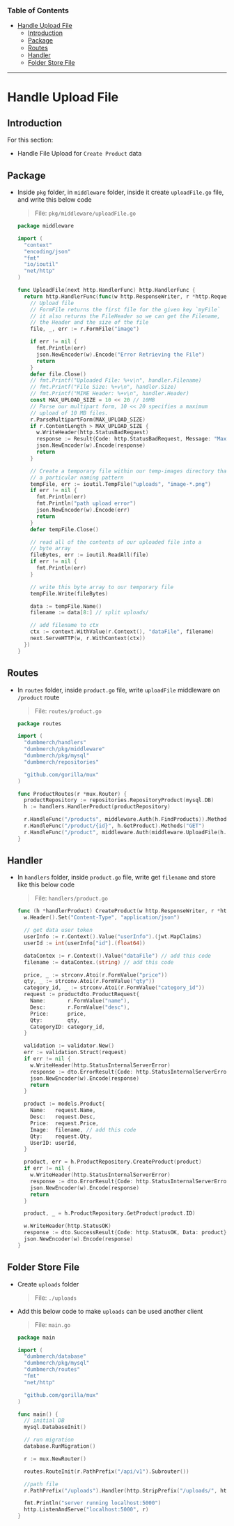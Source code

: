 ### Table of Contents

- [Handle Upload File](#handle-upload-file)
  - [Introduction](#introduction)
  - [Package](#Package)
  - [Routes](#routes)
  - [Handler](#Handler)
  - [Folder Store File](#folder-store-file)

---

# Handle Upload File

## Introduction

For this section:

- Handle File Upload for `Create Product` data

## Package

- Inside `pkg` folder, in `middleware` folder, inside it create `uploadFile.go` file, and write this below code

  > File: `pkg/middleware/uploadFile.go`

  ```go
  package middleware

  import (
    "context"
    "encoding/json"
    "fmt"
    "io/ioutil"
    "net/http"
  )

  func UploadFile(next http.HandlerFunc) http.HandlerFunc {
    return http.HandlerFunc(func(w http.ResponseWriter, r *http.Request) {
      // Upload file
      // FormFile returns the first file for the given key `myFile`
      // it also returns the FileHeader so we can get the Filename,
      // the Header and the size of the file
      file, _, err := r.FormFile("image")

      if err != nil {
        fmt.Println(err)
        json.NewEncoder(w).Encode("Error Retrieving the File")
        return
      }
      defer file.Close()
      // fmt.Printf("Uploaded File: %+v\n", handler.Filename)
      // fmt.Printf("File Size: %+v\n", handler.Size)
      // fmt.Printf("MIME Header: %+v\n", handler.Header)
      const MAX_UPLOAD_SIZE = 10 << 20 // 10MB
      // Parse our multipart form, 10 << 20 specifies a maximum
      // upload of 10 MB files.
      r.ParseMultipartForm(MAX_UPLOAD_SIZE)
      if r.ContentLength > MAX_UPLOAD_SIZE {
        w.WriteHeader(http.StatusBadRequest)
        response := Result{Code: http.StatusBadRequest, Message: "Max size in 1mb"}
        json.NewEncoder(w).Encode(response)
        return
      }

      // Create a temporary file within our temp-images directory that follows
      // a particular naming pattern
      tempFile, err := ioutil.TempFile("uploads", "image-*.png")
      if err != nil {
        fmt.Println(err)
        fmt.Println("path upload error")
        json.NewEncoder(w).Encode(err)
        return
      }
      defer tempFile.Close()

      // read all of the contents of our uploaded file into a
      // byte array
      fileBytes, err := ioutil.ReadAll(file)
      if err != nil {
        fmt.Println(err)
      }

      // write this byte array to our temporary file
      tempFile.Write(fileBytes)

      data := tempFile.Name()
      filename := data[8:] // split uploads/

      // add filename to ctx
      ctx := context.WithValue(r.Context(), "dataFile", filename)
      next.ServeHTTP(w, r.WithContext(ctx))
    })
  }
  ```

## Routes

- In `routes` folder, inside `product.go` file, write `uploadFile` middleware on `/product` route

  > File: `routes/product.go`

  ```go
  package routes

  import (
    "dumbmerch/handlers"
    "dumbmerch/pkg/middleware"
    "dumbmerch/pkg/mysql"
    "dumbmerch/repositories"

    "github.com/gorilla/mux"
  )

  func ProductRoutes(r *mux.Router) {
    productRepository := repositories.RepositoryProduct(mysql.DB)
    h := handlers.HandlerProduct(productRepository)

    r.HandleFunc("/products", middleware.Auth(h.FindProducts)).Methods("GET")
    r.HandleFunc("/product/{id}", h.GetProduct).Methods("GET")
    r.HandleFunc("/product", middleware.Auth(middleware.UploadFile(h.CreateProduct))).Methods("POST") // add this code
  }
  ```

## Handler

- In `handlers` folder, inside `product.go` file, write get `filename` and store like this below code

  > File: `handlers/product.go`

  ```go
  func (h *handlerProduct) CreateProduct(w http.ResponseWriter, r *http.Request) {
    w.Header().Set("Content-Type", "application/json")

    // get data user token
    userInfo := r.Context().Value("userInfo").(jwt.MapClaims)
    userId := int(userInfo["id"].(float64))

    dataContex := r.Context().Value("dataFile") // add this code
    filename := dataContex.(string) // add this code

    price, _ := strconv.Atoi(r.FormValue("price"))
    qty, _ := strconv.Atoi(r.FormValue("qty"))
    category_id, _ := strconv.Atoi(r.FormValue("category_id"))
    request := productdto.ProductRequest{
      Name:       r.FormValue("name"),
      Desc:       r.FormValue("desc"),
      Price:      price,
      Qty:        qty,
      CategoryID: category_id,
    }

    validation := validator.New()
    err := validation.Struct(request)
    if err != nil {
      w.WriteHeader(http.StatusInternalServerError)
      response := dto.ErrorResult{Code: http.StatusInternalServerError, Message: err.Error()}
      json.NewEncoder(w).Encode(response)
      return
    }

    product := models.Product{
      Name:   request.Name,
      Desc:   request.Desc,
      Price:  request.Price,
      Image:  filename, // add this code
      Qty:    request.Qty,
      UserID: userId,
    }

    product, err = h.ProductRepository.CreateProduct(product)
    if err != nil {
      w.WriteHeader(http.StatusInternalServerError)
      response := dto.ErrorResult{Code: http.StatusInternalServerError, Message: err.Error()}
      json.NewEncoder(w).Encode(response)
      return
    }

    product, _ = h.ProductRepository.GetProduct(product.ID)

    w.WriteHeader(http.StatusOK)
    response := dto.SuccessResult{Code: http.StatusOK, Data: product}
    json.NewEncoder(w).Encode(response)
  }
  ```

## Folder Store File

- Create `uploads` folder

  > File: `./uploads`

- Add this below code to make `uploads` can be used another client

  > File: `main.go`

  ```go
  package main

  import (
    "dumbmerch/database"
    "dumbmerch/pkg/mysql"
    "dumbmerch/routes"
    "fmt"
    "net/http"

    "github.com/gorilla/mux"
  )

  func main() {
    // initial DB
    mysql.DatabaseInit()

    // run migration
    database.RunMigration()

    r := mux.NewRouter()

    routes.RouteInit(r.PathPrefix("/api/v1").Subrouter())

    //path file
    r.PathPrefix("/uploads").Handler(http.StripPrefix("/uploads/", http.FileServer(http.Dir("./uploads")))) // add this code

    fmt.Println("server running localhost:5000")
    http.ListenAndServe("localhost:5000", r)
  }
  ```
